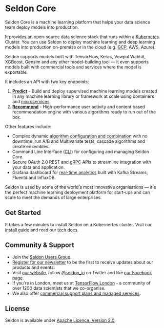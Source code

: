 # Seldon Core

Seldon Core is a machine learning platform that helps your data science team deploy models into production.

It provides an open-source data science stack that runs within a [Kubernetes](http://kubernetes.io/) Cluster. You can use Seldon to deploy machine learning and deep learning models into production on-premise or in the cloud (e.g. [GCP](http://docs.seldon.io/kubernetes-google-cloud.html), AWS, Azure).

Seldon supports models built with TensorFlow, Keras, Vowpal Wabbit, XGBoost, Gensim and any other model-building tool  — it even supports models built with commercial tools and services where the model is exportable.

It includes an API with two key endpoints:

1.  **[Predict](http://docs.seldon.io/prediction-guide.html)** - Build and deploy supervised machine learning models created in any machine learning library or framework at scale using containers and [microservices](http://docs.seldon.io/api-microservices.html).
2.  **[Recommend](http://docs.seldon.io/content-recommendation-guide.html)** - High-performance user activity and content based recommendation engine with various algorithms ready to run out of the box. 

Other features include:

- Complex dynamic [algorithm configuration and combination](http://docs.seldon.io/advanced-recommender-config.html) with no downtime: run A/B and Multivariate tests, cascade algorithms and create ensembles.
- Command Line Interface ([CLI](http://docs.seldon.io/seldon-cli.html)) for configuring and managing Seldon Core.
- Secure OAuth 2.0 REST and [gRPC](http://docs.seldon.io/grpc.html) APIs to streamline integration with your data and application.
- Grafana dashboard for [real-time analytics](http://docs.seldon.io/analytics.html) built with Kafka Streams, Fluentd and InfluxDB.

Seldon is used by some of the world's most innovative organisations — it's the perfect machine learning deployment platform for start-ups and can scale to meet the demands of large enterprises.

## Get Started

It takes a few minutes to install Seldon on a Kubernertes cluster. Visit our [install guide](http://docs.seldon.io/install.html) and read our [tech docs](http://docs.seldon.io).

## Community & Support

* Join the [Seldon Users Group](https://groups.google.com/forum/#!forum/seldon-users).
* [Register for our newsletter](http://eepurl.com/6X6n1) to be the first to receive updates about our products and events.
* Visit [our website](https://www.seldon.io/), follow [@seldon_io](https://twitter.com/seldon_io) on Twitter and like [our Facebook page](https://www.facebook.com/seldonhq/).
* If you're in London, meet us at [TensorFlow London](https://www.meetup.com/TensorFlow-London/) - a community of over 1200 data scientists that we co-organise.
* We also offer [commercial support plans and managed services](https://www.seldon.io/enterprise/).

## License
Seldon is available under [Apache Licence, Version 2.0](https://github.com/SeldonIO/seldon-server/blob/master/README.md)
